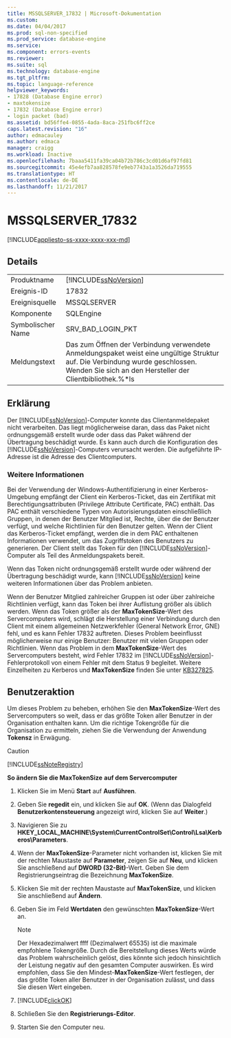 ```yaml
---
title: MSSQLSERVER_17832 | Microsoft-Dokumentation
ms.custom: 
ms.date: 04/04/2017
ms.prod: sql-non-specified
ms.prod_service: database-engine
ms.service: 
ms.component: errors-events
ms.reviewer: 
ms.suite: sql
ms.technology: database-engine
ms.tgt_pltfrm: 
ms.topic: language-reference
helpviewer_keywords:
- 17828 (Database Engine error)
- maxtokensize
- 17832 (Database Engine error)
- login packet (bad)
ms.assetid: bd56ffe4-0855-4ada-8aca-251fbc6ff2ce
caps.latest.revision: "16"
author: edmacauley
ms.author: edmaca
manager: craigg
ms.workload: Inactive
ms.openlocfilehash: 7baaa5411fa39ca04b72b786c3cd01d6af97fd81
ms.sourcegitcommit: 45e4efb7aa828578fe9eb7743a1a3526da719555
ms.translationtype: HT
ms.contentlocale: de-DE
ms.lasthandoff: 11/21/2017
---
```

# <a name="mssqlserver17832"></a>MSSQLSERVER_17832
[!INCLUDE[appliesto-ss-xxxx-xxxx-xxx-md](../../includes/appliesto-ss-xxxx-xxxx-xxx-md.md)]
  
## <a name="details"></a>Details  
  
|||  
|-|-|  
|Produktname|[!INCLUDE[ssNoVersion](../../includes/ssnoversion-md.md)]|  
|Ereignis-ID|17832|  
|Ereignisquelle|MSSQLSERVER|  
|Komponente|SQLEngine|  
|Symbolischer Name|SRV_BAD_LOGIN_PKT|  
|Meldungstext|Das zum Öffnen der Verbindung verwendete Anmeldungspaket weist eine ungültige Struktur auf. Die Verbindung wurde geschlossen. Wenden Sie sich an den Hersteller der Clientbibliothek.%*ls|  
  
## <a name="explanation"></a>Erklärung  
Der [!INCLUDE[ssNoVersion](../../includes/ssnoversion-md.md)]-Computer konnte das Clientanmeldepaket nicht verarbeiten. Das liegt möglicherweise daran, dass das Paket nicht ordnungsgemäß erstellt wurde oder dass das Paket während der Übertragung beschädigt wurde. Es kann auch durch die Konfiguration des [!INCLUDE[ssNoVersion](../../includes/ssnoversion-md.md)]-Computers verursacht werden. Die aufgeführte IP-Adresse ist die Adresse des Clientcomputers.  
  
### <a name="more-information"></a>Weitere Informationen  
Bei der Verwendung der Windows-Authentifizierung in einer Kerberos-Umgebung empfängt der Client ein Kerberos-Ticket, das ein Zertifikat mit Berechtigungsattributen (Privilege Attribute Certificate, PAC) enthält. Das PAC enthält verschiedene Typen von Autorisierungsdaten einschließlich Gruppen, in denen der Benutzer Mitglied ist, Rechte, über die der Benutzer verfügt, und welche Richtlinien für den Benutzer gelten. Wenn der Client das Kerberos-Ticket empfängt, werden die in dem PAC enthaltenen Informationen verwendet, um das Zugriffstoken des Benutzers zu generieren. Der Client stellt das Token für den [!INCLUDE[ssNoVersion](../../includes/ssnoversion-md.md)]-Computer als Teil des Anmeldungspakets bereit.  
  
Wenn das Token nicht ordnungsgemäß erstellt wurde oder während der Übertragung beschädigt wurde, kann [!INCLUDE[ssNoVersion](../../includes/ssnoversion-md.md)] keine weiteren Informationen über das Problem anbieten.  
  
Wenn der Benutzer Mitglied zahlreicher Gruppen ist oder über zahlreiche Richtlinien verfügt, kann das Token bei ihrer Auflistung größer als üblich werden. Wenn das Token größer als der **MaxTokenSize**-Wert des Servercomputers wird, schlägt die Herstellung einer Verbindung durch den Client mit einem allgemeinen Netzwerkfehler (General Network Error, GNE) fehl, und es kann Fehler 17832 auftreten. Dieses Problem beeinflusst möglicherweise nur einige Benutzer: Benutzer mit vielen Gruppen oder Richtlinien. Wenn das Problem in dem **MaxTokenSize**-Wert des Servercomputers besteht, wird Fehler 17832 im [!INCLUDE[ssNoVersion](../../includes/ssnoversion-md.md)]-Fehlerprotokoll von einem Fehler mit dem Status 9 begleitet. Weitere Einzelheiten zu Kerberos und **MaxTokenSize** finden Sie unter [KB327825](http://support.microsoft.com/kb/327825).  
  
## <a name="user-action"></a>Benutzeraktion  
Um dieses Problem zu beheben, erhöhen Sie den **MaxTokenSize**-Wert des Servercomputers so weit, dass er das größte Token aller Benutzer in der Organisation enthalten kann. Um die richtige Tokengröße für die Organisation zu ermitteln, ziehen Sie die Verwendung der Anwendung **Tokensz** in Erwägung.  
  
> [!CAUTION]  
> [!INCLUDE[ssNoteRegistry](../../includes/ssnoteregistry-md.md)]  
  
**So ändern Sie die MaxTokenSize** **auf dem Servercomputer**  
  
1.  Klicken Sie im Menü **Start** auf **Ausführen**.  
  
2.  Geben Sie **regedit** ein, und klicken Sie auf **OK**. (Wenn das Dialogfeld **Benutzerkontensteuerung** angezeigt wird, klicken Sie auf **Weiter**.)  
  
3.  Navigieren Sie zu **HKEY_LOCAL_MACHINE\System\CurrentControlSet\Control\Lsa\Kerberos\Parameters**.  
  
4.  Wenn der **MaxTokenSize**-Parameter nicht vorhanden ist, klicken Sie mit der rechten Maustaste auf **Parameter**, zeigen Sie auf **Neu**, und klicken Sie anschließend auf **DWORD (32-Bit)**-Wert. Geben Sie dem Registrierungseintrag die Bezeichnung **MaxTokenSize**.  
  
5.  Klicken Sie mit der rechten Maustaste auf **MaxTokenSize**, und klicken Sie anschließend auf **Ändern**.  
  
6.  Geben Sie im Feld **Wertdaten** den gewünschten **MaxTokenSize**-Wert an.  
  
    > [!NOTE]  
    > Der Hexadezimalwert ffff (Dezimalwert 65535) ist die maximale empfohlene Tokengröße. Durch die Bereitstellung dieses Werts würde das Problem wahrscheinlich gelöst, dies könnte sich jedoch hinsichtlich der Leistung negativ auf den gesamten Computer auswirken. Es wird empfohlen, dass Sie den Mindest-**MaxTokenSize**-Wert festlegen, der das größte Token aller Benutzer in der Organisation zulässt, und dass Sie diesen Wert eingeben.  
  
7.  [!INCLUDE[clickOK](../../includes/clickok-md.md)]  
  
8.  Schließen Sie den **Registrierungs-Editor**.  
  
9. Starten Sie den Computer neu.  
  
